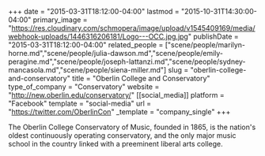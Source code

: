 +++
date = "2015-03-31T18:12:00-04:00"
lastmod = "2015-10-31T14:30:00-04:00"
primary_image = "https://res.cloudinary.com/schmopera/image/upload/v1545409169/media/webhook-uploads/1446316206181/Logo---OCC.jpg.jpg"
publishDate = "2015-03-31T18:12:00-04:00"
related_people = ["scene/people/marilyn-horne.md","scene/people/julia-dawson.md","scene/people/emily-peragine.md","scene/people/joseph-lattanzi.md","scene/people/sydney-mancasola.md","scene/people/siena-miller.md"]
slug = "oberlin-college-and-conservatory"
title = "Oberlin College and Conservatory"
type_of_company = "Conservatory"
website = "http://new.oberlin.edu/conservatory/"
[[social_media]]
platform = "Facebook"
template = "social-media"
url = "https://twitter.com/OberlinCon"
_template = "company_single"
+++

<p>
	The Oberlin College Conservatory of Music, founded in 1865, is the nation's oldest continuously operating conservatory, and the only major music school in the country linked with a preeminent liberal arts college.
</p>
